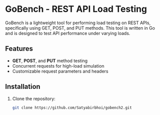 # GoBench - REST API Load Testing

GoBench is a lightweight tool for performing load testing on REST APIs, specifically using GET, POST, and PUT methods. This tool is written in Go and is designed to test API performance under varying loads.

## Features
- **GET**, **POST**, and **PUT** method testing
- Concurrent requests for high-load simulation
- Customizable request parameters and headers

## Installation

1. Clone the repository:
   ```bash
   git clone https://github.com/Satyabirbhoi/gobench2.git
